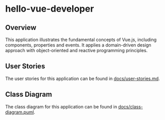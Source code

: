 # hello-vue-developer

## Overview
This application illustrates the fundamental concepts of Vue.js, including components, properties and events.
It applies a domain-driven design approach with object-oriented and reactive programming principles.

## User Stories
The user stories for this application can be found in [docs/user-stories.md](docs/user-stories.md).

## Class Diagram
The class diagram for this application can be found in [docs/class-diagram.puml](docs/class-diagram.puml).

